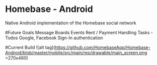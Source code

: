 # Homebase - Android
Native Android implementation of the Homebase social network

#Future Goals
     Message Boards
     Events
     Rent / Payment Handling
     Tasks - Todos
     Google, Facebook Sign-In authentication

#Current Build
![alt tag](https://github.com/HomebaseApp/Homebase-Android/blob/master/mobile/src/main/res/drawable/main_screen.png =270x480)
